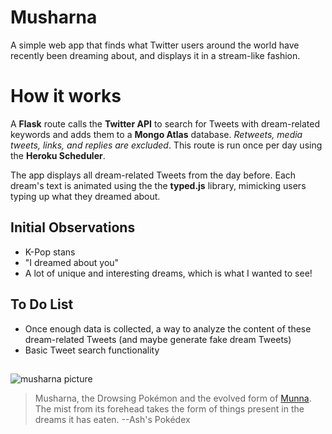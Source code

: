 ﻿# Musharna

A simple web app that finds what Twitter users around the world have recently been dreaming about, and displays it in a stream-like fashion.

# How it works

A **Flask** route calls the **Twitter API** to search for Tweets with dream-related keywords and adds them to a **Mongo Atlas** database. *Retweets, media tweets, links, and replies are excluded*. This route is run once per day using the **Heroku Scheduler**.

The app displays all dream-related Tweets from the day before. Each dream's text is animated using the the **typed.js** library, mimicking users typing up what they dreamed about.

## Initial Observations

- K-Pop stans
- "I dreamed about you"
- A lot of unique and interesting dreams, which is what I wanted to see!

## To Do List

- Once enough data is collected, a way to analyze the content of these dream-related Tweets (and maybe generate fake dream Tweets)
- Basic Tweet search functionality

##

![musharna picture](https://cdn.bulbagarden.net/upload/2/2d/518Musharna.png)

> Musharna, the Drowsing Pokémon and the evolved form of
> [Munna](https://bulbapedia.bulbagarden.net/wiki/Munna_(Pok%C3%A9mon)
> "Munna (Pokémon)"). The mist from its forehead takes the form of
> things present in the dreams it has eaten.
--Ash's Pokédex

